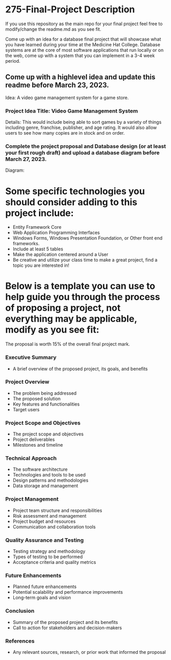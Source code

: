 # 275-Final-Project Description

If you use this repository as the main repo for your final project feel free to modify/change the readme.md as you see fit.

Come up with an idea for a database final project that will showcase what you have learned during your time at the Medicine Hat College.  Database systems are at the core of most software applications that run locally or on the web, come up with a system that you can implement in a 3-4 week period.

## Come up with a highlevel idea and update this readme before March 23, 2023.

Idea: A video game management system for a game store. 

### Project Idea Title: Video Game Management System

Details: This would include being able to sort games by a variety of things including genre, franchise, publisher, and age rating. It would also allow users to see how many copies are in stock and on order. 

### Complete the project proposal and Database design (or at least your first rough draft) and upload a database diagram before March 27, 2023.

Diagram:

# Some specific technologies you should consider adding to this project include:
- Entity Framework Core
- Web Application Programming Interfaces
- Windows Forms, Windows Presentation Foundation, or Other front end frameworks.
- Include at least 5 tables
- Make the application centered around a User
- Be creative and utilize your class time to make a great project, find a topic you are interested in!

# Below is a template you can use to help guide you through the process of proposing a project, not everything may be applicable, modify as you see fit:

The proposal is worth 15% of the overall final project mark.

### Executive Summary
- A brief overview of the proposed project, its goals, and benefits
### Project Overview
- The problem being addressed
- The proposed solution
- Key features and functionalities
- Target users
### Project Scope and Objectives
- The project scope and objectives
- Project deliverables
- Milestones and timeline
### Technical Approach
- The software architecture
- Technologies and tools to be used
- Design patterns and methodologies
- Data storage and management
### Project Management
- Project team structure and responsibilities
- Risk assessment and management
- Project budget and resources
- Communication and collaboration tools
### Quality Assurance and Testing
- Testing strategy and methodology
- Types of testing to be performed
- Acceptance criteria and quality metrics
### Future Enhancements
- Planned future enhancements
- Potential scalability and performance improvements
- Long-term goals and vision
### Conclusion
- Summary of the proposed project and its benefits
- Call to action for stakeholders and decision-makers
### References
- Any relevant sources, research, or prior work that informed the proposal
